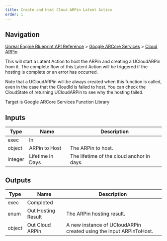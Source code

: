```yaml
---
title: Create and Host Cloud ARPin Latent Action
order: 1
---
```

## Navigation

[Unreal Engine Blueprint API Reference](https://dev.epicgames.com/documentation/en-us/unreal-engine/BlueprintAPI) > [Google ARCore Services](https://dev.epicgames.com/documentation/en-us/unreal-engine/BlueprintAPI/GoogleARCoreServices) > [Cloud ARPin](https://dev.epicgames.com/documentation/en-us/unreal-engine/BlueprintAPI/GoogleARCoreServices/CloudARPin)

This will start a Latent Action to host the ARPin and creating a UCloudARPin from it.
The complete flow of this Latent Action will be triggered if the hosting is complete
or an error has occurred.

Note that a UCloudARPin will be always created when this function is called, even in the case
that the CloudId is failed to host. You can check the CloudState of returning UCloudARPin
to see why the hosting failed.

Target is Google ARCore Services Function Library

## Inputs

| Type | Name | Description |
| --- | --- | --- |
| exec | In |  |
| object | ARPin to Host | The ARPin to host. |
| integer | Lifetime in Days | The lifetime of the cloud anchor in days. |

## Outputs

| Type | Name | Description |
| --- | --- | --- |
| exec | Completed |  |
| enum | Out Hosting Result | The ARPin hosting result. |
| object | Out Cloud ARPin | A new instance of UCloudARPin created using the input ARPinToHost. |
